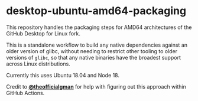 # desktop-ubuntu-amd64-packaging

This repository handles the packaging steps for AMD64 architectures of the
GitHub Desktop for Linux fork.

This is a standalone workflow to build any native dependencies against an older
version of glibc, without needing to restrict other tooling to older versions
of `glibc`, so that any native binaries have the broadest support across Linux
distributions.

Currently this uses Ubuntu 18.04 and Node 18.

Credit to [**@theofficialgman**](https://github.com/theofficialgman) for help
with figuring out this approach within GitHub Actions.
